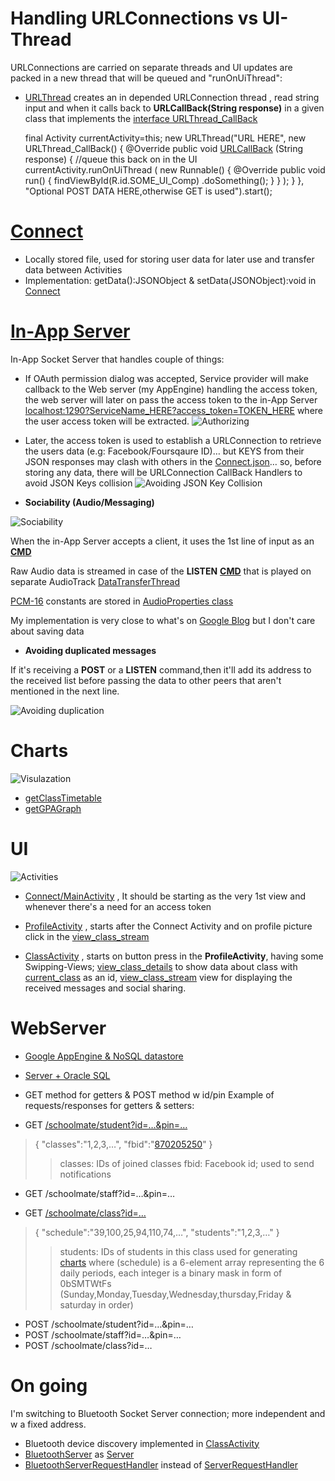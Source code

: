 # Handling URLConnections vs UI-Thread

URLConnections are carried on separate threads and UI updates are packed in a new thread that will be queued and "runOnUiThread":

+	[URLThread](src/yoga1290/schoolmate/URLThread.java) creates an in depended URLConnection thread , read string input and when it calls back to **URLCallBack(String response)** in a given class that implements the [interface URLThread_CallBack](src/yoga1290/schoolmate/URLThread.java#L18) 


     final Activity currentActivity=this;
     new URLThread("URL HERE", new URLThread_CallBack() 
     { 
     	@Override 
     	public void [URLCallBack](src/yoga1290/schoolmate/URLThread.java) (String response) 
     	{ 
    		//queue this back on in the UI 
    		currentActivity.runOnUiThread
    		( 
    			new Runnable() 
    			{ 
    				@Override 
    				public void run() 
    				{ 
    					findViewById(R.id.SOME_UI_Comp) 
    						.doSomething(); 
    				} 
    			} 
    		); 
    	}
    }, "Optional POST DATA HERE,otherwise GET is used").start();

# [Connect](src/yoga1290/schoolmate/Connect.java)

+	Locally stored file, used for storing user data for later use and transfer data between Activities
+	Implementation: getData():JSONObject & setData(JSONObject):void in [Connect](src/yoga1290/schoolmate/Connect.java)

# [In-App Server](src/yoga1290/schoolmate/Server.java)

In-App Socket Server that handles couple of things:

+	If OAuth permission dialog was accepted, Service provider will make callback to the Web server (my AppEngine) handling the access token, the web server will later on pass the access token to the in-App Server [localhost:1290?ServiceName_HERE?access_token=TOKEN_HERE](src/yoga1290/schoolmate/Server.java#L605) where the user access token will be extracted.
![Authorizing](readme/readme1.png)

+	Later, the access token is used to establish a URLConnection to retrieve the users data (e.g: Facebook/Foursqaure ID)… but KEYS from their JSON responses may clash with others in the [Connect.json](src/yoga1290/schoolmate/Connect.java)… so, before storing any data, there will be URLConnection CallBack Handlers to avoid JSON Keys collision
![Avoiding JSON Key Collision](readme/URLConnectionThread.png)

+	**Sociability (Audio/Messaging)**

![Sociability](readme/readme2.png)

When the in-App Server accepts a client, it uses the 1st line of input as an [**CMD**](src/yoga1290/schoolmate/Server.java#L506)

Raw Audio data is streamed in case of the **LISTEN** [**CMD**](src/yoga1290/schoolmate/Server.java#L506) that is played on separate AudioTrack [DataTransferThread](src/yoga1290/schoolmate/Server.java#L405)


[PCM-16](http://en.wikipedia.org/wiki/Pulse-code_modulation) constants are stored in [AudioProperties class](src/yoga1290/schoolmate/Server.java#L47)  

My implementation is very close to what's on [Google Blog](http://eurodev.blogspot.com/2009/09/raw-audio-manipulation-in-android.html) but I don't care about saving data

+	**Avoiding duplicated messages**

If it's receiving a **POST** or a **LISTEN** command,then it'll add its address to the received list before passing the data to other peers that aren't mentioned in the next line.

![Avoiding duplication](readme/duplication.png)

# Charts

![Visulazation](readme/readme3.png)

+	[getClassTimetable](src/yoga1290/schoolmate/Charts.java#L55)
+	[getGPAGraph](src/yoga1290/schoolmate/Charts.java#L104)

# UI

![Activities](readme/activities.png)

+	[Connect/MainActivity](src/yoga1290/schoolmate/MainActivity.java) , It should be starting as the very 1st view and whenever there's a need for an access token

+	[ProfileActivity](src/yoga1290/schoolmate/ProfileActivity.java) , starts after the Connect Activity and on profile picture click in the [view_class_stream](src/yoga1290/schoolmate/view_class_stream.java)

+	[ClassActivity](src/yoga1290/schoolmate/ClassActivity.java) , starts on button press in the **ProfileActivity**, having some Swipping-Views; [view_class_details](src/yoga1290/schoolmate/view_class_details.java) to show data about class with [current_class](src/yoga1290/schoolmate/view_class_details.java#L31) as an id, [view_class_stream](src/yoga1290/schoolmate/view_class_stream.java) view for displaying the received messages and social sharing.

# WebServer

+	[Google AppEngine & NoSQL datastore](AppEngine/schoolmate.java)
+	[Server + Oracle SQL](WebServer/DBtest.java)

+	GET method for getters & POST method w id/pin 
Example of requests/responses for getters & setters:
+	GET [/schoolmate/student?id=…&pin=…](http://yoga1290.appspot.com/schoolmate/student?id=1&pin=1)
>	{
>		"classes":"1,2,3,…",
>		"fbid":"[870205250](http://facebook.com/870205250)"
>	}
>>	classes: IDs of joined classes
>>	fbid: Facebook id; used to send notifications

+	GET /schoolmate/staff?id=…&pin=…

+	GET [/schoolmate/class?id=…](http://yoga1290.appspot.com/schoolmate/class?id=1)
>	{
>		"schedule":"39,100,25,94,110,74,…",
>		"students":"1,2,3,…"
>	}
>>	students: IDs of students in this class
>>	used for generating [charts](src/yoga1290/schoolmate/Charts.java) where (schedule) is a  6-element array representing the 6 daily periods, each integer is a binary mask in form of 0bSMTWtFs (Sunday,Monday,Tuesday,Wednesday,thursday,Friday & saturday in order)

+ POST /schoolmate/student?id=…&pin=…
+ POST /schoolmate/staff?id=…&pin=…
+ POST /schoolmate/class?id=…

# On going

I'm switching to Bluetooth Socket Server connection; more independent and w a fixed address.
+	Bluetooth device discovery implemented in [ClassActivity](src/yoga1290/schoolmate/ClassActivity.java#L108)
+	[BluetoothServer](src/yoga1290/schoolmate/Server.java#L686) as [Server](src/yoga1290/schoolmate/Server.java#L654)
+	[BluetoothServerRequestHandler](src/yoga1290/schoolmate/Server.java#L811) instead of [ServerRequestHandler](src/yoga1290/schoolmate/Server.java#L470)